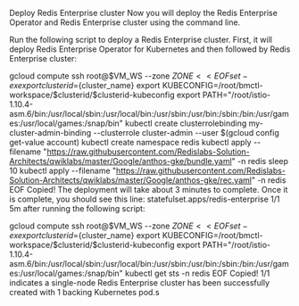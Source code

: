 Deploy Redis Enterprise cluster
Now you will deploy the Redis Enterprise Operator and Redis Enterprise cluster using the command line.

Run the following script to deploy a Redis Enterprise cluster. First, it will deploy Redis Enterprise Operator for Kubernetes and then followed by Redis Enterprise cluster:

gcloud compute ssh root@$VM_WS --zone ${ZONE} << EOF
set -ex
export clusterid=${cluster_name}
export KUBECONFIG=/root/bmctl-workspace/\$clusterid/\$clusterid-kubeconfig
export PATH="/root/istio-1.10.4-asm.6/bin:/usr/local/sbin:/usr/local/bin:/usr/sbin:/usr/bin:/sbin:/bin:/usr/games:/usr/local/games:/snap/bin"
kubectl create clusterrolebinding my-cluster-admin-binding --clusterrole cluster-admin --user $(gcloud config get-value account)
kubectl create namespace redis
kubectl apply --filename "https://raw.githubusercontent.com/Redislabs-Solution-Architects/qwiklabs/master/Google/anthos-gke/bundle.yaml" -n redis
sleep 10
kubectl apply --filename "https://raw.githubusercontent.com/Redislabs-Solution-Architects/qwiklabs/master/Google/anthos-gke/rec.yaml" -n redis
EOF
Copied!
The deployment will take about 3 minutes to complete. Once it is complete, you should see this line: statefulset.apps/redis-enterprise 1/1 5m after running the following script:

gcloud compute ssh root@$VM_WS --zone ${ZONE} << EOF
set -ex
export clusterid=${cluster_name}
export KUBECONFIG=/root/bmctl-workspace/\$clusterid/\$clusterid-kubeconfig
export PATH="/root/istio-1.10.4-asm.6/bin:/usr/local/sbin:/usr/local/bin:/usr/sbin:/usr/bin:/sbin:/bin:/usr/games:/usr/local/games:/snap/bin"
kubectl get sts -n redis
EOF
Copied!
1/1 indicates a single-node Redis Enterprise cluster has been successfully created with 1 backing Kubernetes pod.s